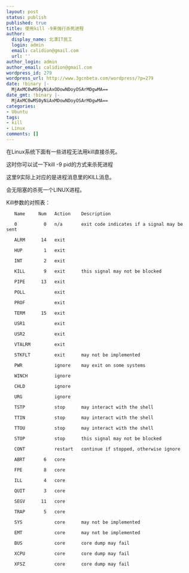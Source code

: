 ```yaml
---
layout: post
status: publish
published: true
title: 使用kill -9来强行杀死进程
author:
  display_name: 北漂IT民工
  login: admin
  email: calidion@gmail.com
  url: ''
author_login: admin
author_email: calidion@gmail.com
wordpress_id: 279
wordpress_url: http://www.3gcnbeta.com/wordpress/?p=279
date: !binary |-
  MjAxMC0wMS0yNiAxODowNDoyOSArMDgwMA==
date_gmt: !binary |-
  MjAxMC0wMS0yNiAxMDowNDoyOSArMDgwMA==
categories:
- Ubuntu
tags:
- kill
- Linux
comments: []
---
```

在Linux系统下面有一些进程无法用kill直接杀死。

这时你可以试一下kill -9 pid的方式来杀死进程

这里9实际上对应的是进程消息里的KILL消息。

会无阻塞的杀死一个LINUX进程。

Kill参数的对照表：

       Name     Num   Action    Description

       0          0   n/a       exit code indicates if a signal may be sent

       ALRM      14   exit

       HUP        1   exit

       INT        2   exit

       KILL       9   exit      this signal may not be blocked

       PIPE      13   exit

       POLL           exit

       PROF           exit

       TERM      15   exit

       USR1           exit

       USR2           exit

       VTALRM         exit

       STKFLT         exit      may not be implemented

       PWR            ignore    may exit on some systems

       WINCH          ignore

       CHLD           ignore

       URG            ignore

       TSTP           stop      may interact with the shell

       TTIN           stop      may interact with the shell

       TTOU           stop      may interact with the shell

       STOP           stop      this signal may not be blocked

       CONT           restart   continue if stopped, otherwise ignore

       ABRT       6   core

       FPE        8   core

       ILL        4   core

       QUIT       3   core

       SEGV      11   core

       TRAP       5   core

       SYS            core      may not be implemented

       EMT            core      may not be implemented

       BUS            core      core dump may fail

       XCPU           core      core dump may fail

       XFSZ           core      core dump may fail